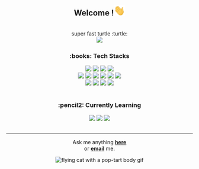 <div align="center">

<h2>Welcome !<img src="https://github.com/ABSphreak/ABSphreak/blob/master/gifs/Hi.gif" width="30"> <br></h2>
 
 <br>
super fast turtle :turtle: <br>
 <img src="https://img.shields.io/badge/Markup Developer-03C75A?style=for-the-badge&logo=Naver&logoColor=white">
 <br>
 
<h3>:books: Tech Stacks </h3>

<div>
 <img src="https://img.shields.io/badge/VS Code-007ACC?style=for-the-badge&logo=Visual Studio Code&logoColor=white">
 <img src="https://img.shields.io/badge/GitHub-181717?style=for-the-badge&logo=GitHub&logoColor=white">
 <img src="https://img.shields.io/badge/Sourcetree-0052CC?style=for-the-badge&logo=Sourcetree&logoColor=white">
 <img src="https://img.shields.io/badge/Bootstrap-7952B3?style=for-the-badge&logo=Bootstrap&logoColor=white">
</div>

<div>
 <img src="https://img.shields.io/badge/HTML5-E34F26?style=for-the-badge&logo=HTML5&logoColor=white">
 <img src="https://img.shields.io/badge/CSS3-1572B6?style=for-the-badge&logo=CSS3&logoColor=white">
 <img src="https://img.shields.io/badge/Sass/Scss-CC6699?style=for-the-badge&logo=Sass&logoColor=white">
 <img src="https://img.shields.io/badge/Swiper-6332F6?style=for-the-badge&logo=Swiper&logoColor=white">
 <img src="https://img.shields.io/badge/jQuery-0769AD?style=for-the-badge&logo=jQuery&logoColor=white">
 <img src="https://img.shields.io/badge/JavaScript(ES6)-F7DF1E?style=for-the-badge&logo=JavaScript&logoColor=white">
</div>

<div>
 <img src="https://img.shields.io/badge/Node.js-339933?style=for-the-badge&logo=Node.js&logoColor=white">
 <img src="https://img.shields.io/badge/gulp-CF4647?style=for-the-badge&logo=gulp&logoColor=white">
 <img src="https://img.shields.io/badge/npm-CB3837?style=for-the-badge&logo=npm&logoColor=white">
 <img src="https://img.shields.io/badge/Yarn-2C8EBB?style=for-the-badge&logo=Yarn&logoColor=white">
</div>
<br>

<h3> :pencil2: Currently Learning </h3>

<div>
 <img src="https://img.shields.io/badge/JavaScript(ES5)-F7DF1E?style=for-the-badge&logo=JavaScript&logoColor=white">
 <img src="https://img.shields.io/badge/React-61DAFB?style=for-the-badge&logo=React&logoColor=white">
 <img src="https://img.shields.io/badge/TypeScript-3178C6?style=for-the-badge&logo=TypeScript&logoColor=white">
</div>
<br>

---
Ask me anything <a href="https://github.com/ABSphreak/ABSphreak/issues/new"><b>here</b></a><br>
or <a href="mailto:jiihy@naver.com"><b>email</b></a> me.

<div><img width="217" alt="flying cat with a pop-tart body gif" src="https://c.tenor.com/lTtlX5xlfmgAAAAC/nyan-cat.gif"></div>
</div>
